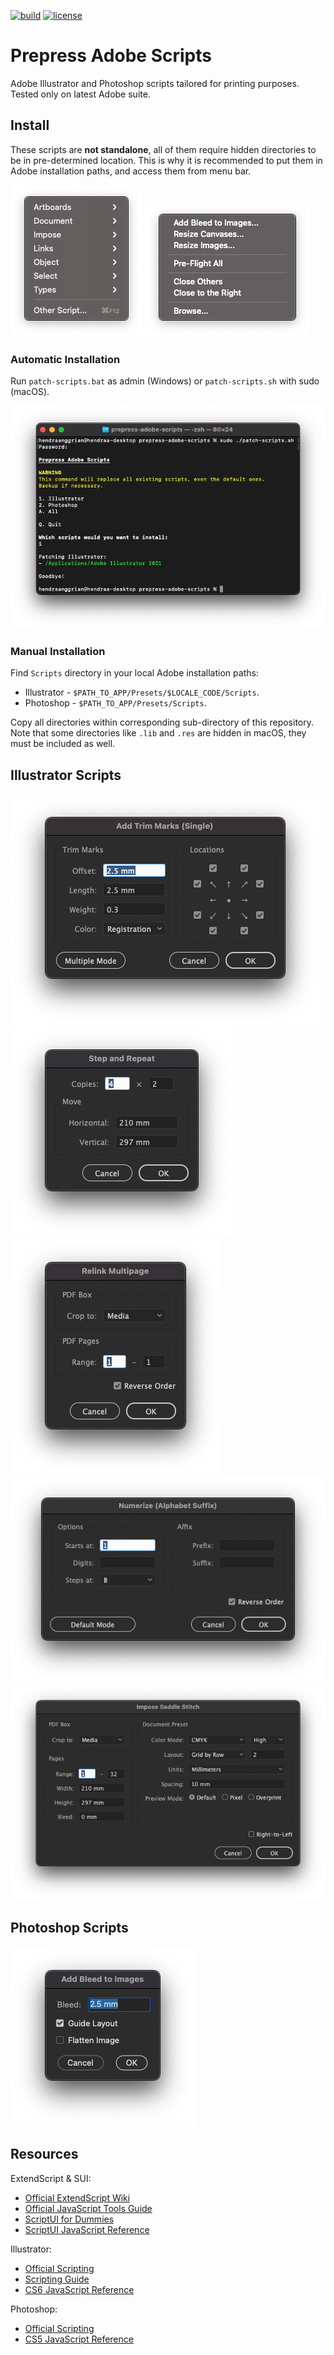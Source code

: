 [![build](https://img.shields.io/travis/com/hendraanggrian/prepress-adobe-scripts)](https://travis-ci.com/hendraanggrian/prepress-adobe-scripts)
[![license](https://img.shields.io/github/license/hendraanggrian/prepress-adobe-scripts)](https://github.com/hendraanggrian/prepress-adobe-scripts/blob/main/LICENSE)

Prepress Adobe Scripts
======================

Adobe Illustrator and Photoshop scripts tailored for printing purposes. Tested only on latest Adobe suite.

Install
-------

These scripts are **not standalone**, all of them require hidden directories to be in pre-determined location. This is why it is recommended to put them in Adobe installation paths, and access them from menu bar.

![scripts-menu-illustrator](art/scripts-menu-illustrator.png)
![scripts-menu-photoshop](art/scripts-menu-photoshop.png)

### Automatic Installation

Run `patch-scripts.bat` as admin (Windows) or `patch-scripts.sh` with sudo (macOS).

![patch-scripts](art/patch-scripts.png)

### Manual Installation

Find `Scripts` directory in your local Adobe installation paths:
* Illustrator - `$PATH_TO_APP/Presets/$LOCALE_CODE/Scripts`.
* Photoshop - `$PATH_TO_APP/Presets/Scripts`.

Copy all directories within corresponding sub-directory of this repository.
Note that some directories like `.lib` and `.res` are hidden in macOS, they must be included as well.

Illustrator Scripts
-------------------

![ai-add-trim-marks](art/ai-add-trim-marks.png)
![ai-step-and-repeat](art/ai-step-and-repeat.png)
![ai-relink](art/ai-relink.png)
![ai-numerize](art/ai-numerize.png)
![ai-impose](art/ai-impose.png)

Photoshop Scripts
-----------------

![psd-add-bleed](art/psd-add-bleed.png)

Resources
---------

ExtendScript & SUI:
* [Official ExtendScript Wiki](https://github.com/ExtendScript/wiki/wiki)
* [Official JavaScript Tools Guide](https://wwwimages2.adobe.com/content/dam/acom/en/devnet/scripting/pdfs/javascript_tools_guide.pdf)
* [ScriptUI for Dummies](https://adobeindd.com/view/publications/a0207571-ff5b-4bbf-a540-07079bd21d75/92ra/publication-web-resources/pdf/scriptui-2-16-j.pdf)
* [ScriptUI JavaScript Reference](http://jongware.mit.edu/scriptuihtml/Sui/index_1.html)

Illustrator:
* [Official Scripting](https://www.adobe.com/devnet/illustrator/scripting.html)
* [Scripting Guide](https://ai-scripting.docsforadobe.dev/)
* [CS6 JavaScript Reference](http://jongware.mit.edu/iljscs6html/iljscs6/inxx.html)

Photoshop:
* [Official Scripting](https://www.adobe.com/devnet/photoshop/scripting.html)
* [CS5 JavaScript Reference](http://jongware.mit.edu/pscs5js_html/psjscs5/inxx.html)
